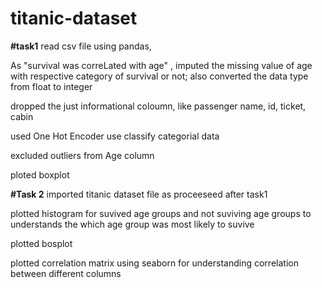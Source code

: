 # titanic-dataset
**#task1**
read csv file using pandas,

As "survival was correLated with age" , imputed the missing value of age with respective category of survival or not; also converted the data type from float to integer 

dropped the just informational coloumn, like passenger name, id, ticket, cabin

used One Hot Encoder use classify categorial data 

excluded outliers from Age column

ploted boxplot 

**#Task 2**
imported titanic dataset file as proceeseed after task1

plotted histogram for suvived age groups and not suviving age groups to understands the which age group was most likely to suvive 

plotted bosplot 

plotted correlation matrix using seaborn for understanding correlation between different columns 

